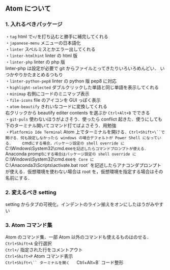 ## Atom について

### 1. 入れるべきパッケージ
・`tag` html で``</``を打ち込むと勝手に補完してくれる  
・`japanese-menu` メニューの日本語化  
・`linter` スペルミスとかエラー出してくれる  
・`linter-htmlhint`  linter の html 版  
・`linter-php` linter の php 版   
linter-php は設定が必要で git からファイルとってきたりいろいろめんどい．
いつかやりかたまとめるつもり  
・`linter-python-pep8` linter の python 版 pep8 に対応  
・`highlight-selected` ダブルクリックした単語と同じ単語を表示してくれる  
・`minimap` 右側にコードのミニマップ表示  
・`file-icons` file のアイコンを GUI っぽく表示   
・`atom-beautify` きれいなコードに変換してくれる   
右クリックから beautify editer contents を選ぶか `Ctrl+Alt+B` でできる  
・`git-puls`  使わないほうがよさそう．使ったら conflict 起きた．使うにしても下のターミナル開いてコマンド打てばよさそう．用勉強  
・`Platformio Ide Terminal`  Atom 上でターミナルを開ける．`Ctrl+Shift+\``で開ける．何も設定しなかったら windows の場合デフォルトが Power Shell になっている．   
`cmd` にする場合，パッケージ設定の shell override に `C:\Windows\System32\cmd.exe` を記述したらコマンドプロンプトが使える．  
`Anaconda prompt` にする場合はパッケージ設定の shell override に `C:\Windows\System32\cmd.exe` を Core に `C:\Anaconda3\Scripts\activate.bat root` を記述したらアナコンダプロンプトが使える．仮想環境を使わない場合は root を，仮想環境を指定する場合はその名前にする．


### 2. 変えるべき setting   
setting からタブの可視化，インデントのライン揃えをオンにしたほうがみやすい

### 3. Atom コマンド集
Atom のコマンド集．一部 Atom 以外のコマンドも使えるものはのせる．  
`Ctrl+Shift+A` 全行選択  
`Ctrl+/` 指定された行をコメントアウト  
`Ctrl+Shift+P` Atom コマンド表示  
`Ctrl+Shift+\`` ターミナルを開く  
`Ctrl+Alt+B` コード整形    
